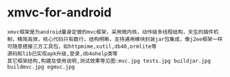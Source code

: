 xmvc-for-android
=================

    xmvc框架是为android量身定做的mvc框架，采用微内核，动作级多线程结构，天生的插件机制，精简高效，核心代码只有数行，结构明晰，支持通用模块封装jar包集成，像j2ee框架一样可随意搭接三方工具包，如httpmime,xutil,db40,ormlite等
    源码和lib已实现apk升级,登录,db4ohelp类等
    其它框架结构,构建及使用说明,测试效果等见图:mvc.jpg tests.jpg buildjar.jpg buildmvc.jpg egmvc.jpg
